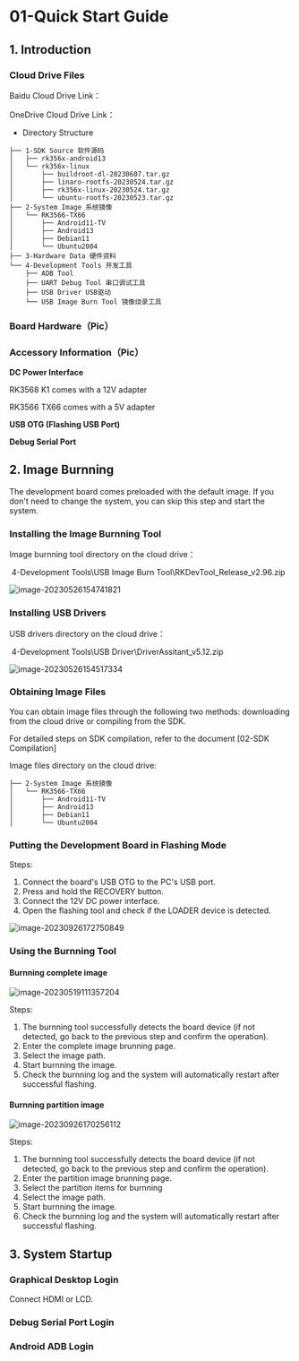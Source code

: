 # 01-Quick Start Guide



## 1. Introduction

### Cloud Drive Files

Baidu Cloud Drive Link：

OneDrive Cloud Drive Link：



* Directory Structure

```
├── 1-SDK Source 软件源码
│   ├── rk356x-android13
│   └── rk356x-linux
│       ├── buildroot-dl-20230607.tar.gz
│       ├── linaro-rootfs-20230524.tar.gz
│       ├── rk356x-linux-20230524.tar.gz
│       └── ubuntu-rootfs-20230523.tar.gz
├── 2-System Image 系统镜像
│   └── RK3566-TX66
│       ├── Android11-TV
│       ├── Android13
│       ├── Debian11
│       └── Ubuntu2004
├── 3-Hardware Data 硬件资料
└── 4-Development Tools 开发工具
    ├── ADB Tool
    ├── UART Debug Tool 串口调试工具
    ├── USB Driver USB驱动
    └── USB Image Burn Tool 镜像烧录工具
```





### Board Hardware（Pic）





### Accessory Information（Pic）

**DC Power Interface**

RK3568 K1 comes with a 12V adapter

RK3566 TX66 comes with a 5V adapter



**USB OTG (Flashing USB Port)**





**Debug Serial Port**







## 2. Image Burnning

The development board comes preloaded with the default image. If you don't need to change the system, you can skip this step and start the system.



### Installing the Image Burnning Tool

Image burnning tool directory on the cloud drive：

​	4-Development Tools\USB Image Burn Tool\RKDevTool\_Release\_v2.96.zip



![image-20230526154741821](http://tanzhtanzh.oss-cn-shenzhen.aliyuncs.com/img/image-20230526154741821.png)





### Installing USB Drivers

USB drivers directory on the cloud drive：

​	4-Development Tools\USB Driver\DriverAssitant\_v5.12.zip



![image-20230526154517334](http://tanzhtanzh.oss-cn-shenzhen.aliyuncs.com/img/image-20230526154517334.png)





### Obtaining Image Files

You can obtain image files through the following two methods: downloading from the cloud drive or compiling from the SDK.

For detailed steps on SDK compilation, refer to the document [02-SDK Compilation]

Image files directory on the cloud drive:

```
├── 2-System Image 系统镜像
│   └── RK3566-TX66
│       ├── Android11-TV
│       ├── Android13
│       ├── Debian11
│       └── Ubuntu2004
```





### Putting the Development Board in Flashing Mode

Steps:

1. Connect the board's USB OTG to the PC's USB port.
2. Press and hold the RECOVERY button.
3. Connect the 12V DC power interface.
4. Open the flashing tool and check if the LOADER device is detected.

![image-20230926172750849](http://tanzhtanzh.oss-cn-shenzhen.aliyuncs.com/img/image-20230926172750849.png)



### Using the Burnning Tool

#### Burnning complete image

![image-20230519111357204](http://tanzhtanzh.oss-cn-shenzhen.aliyuncs.com/img/image-20230519111357204.png)

Steps:

1. The burnning tool successfully detects the board device (if not detected, go back to the previous step and confirm the operation).
2. Enter the complete image brunning page.
3. Select the image path.
4. Start burnning the image.
5. Check the burnning log and the system will automatically restart after successful flashing.



#### Burnning partition image

![image-20230926170256112](http://tanzhtanzh.oss-cn-shenzhen.aliyuncs.com/img/image-20230926170256112.png)

Steps:

1. The burnning tool successfully detects the board device (if not detected, go back to the previous step and confirm the operation).
2. Enter the partition image brunning page.
3. Select the partition items for burnning
4. Select the image path.
5. Start burnning the image.
6. Check the burnning log and the system will automatically restart after successful flashing.





## 3. System Startup

### Graphical Desktop Login

Connect HDMI or LCD.





### Debug Serial Port Login





### Android ADB Login
